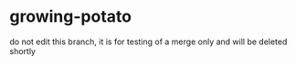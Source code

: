# growing-potato
do not edit this branch, it is for testing of a merge only and will be deleted shortly
